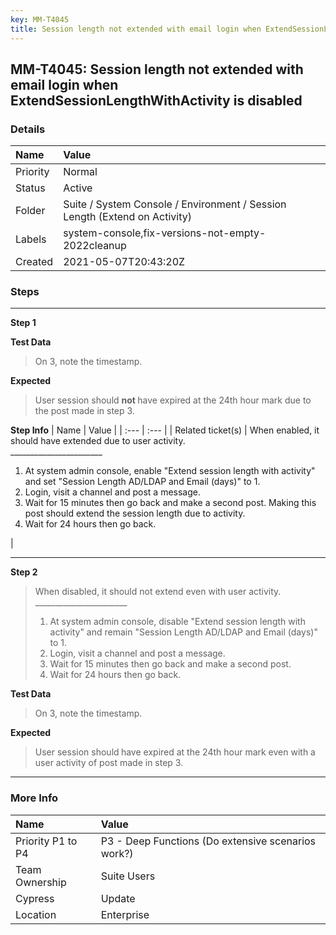 ```yaml
---
key: MM-T4045
title: Session length not extended with email login when ExtendSessionLengthWithActivity is disabled
---
```


## MM-T4045: Session length not extended with email login when ExtendSessionLengthWithActivity is disabled

### Details

| Name     | Value                                                                      |
| :------- | :------------------------------------------------------------------------- |
| Priority | Normal                                                                     |
| Status   | Active                                                                     |
| Folder   | Suite / System Console / Environment / Session Length (Extend on Activity) |
| Labels   | system-console,fix-versions-not-empty-2022cleanup                          |
| Created  | 2021-05-07T20:43:20Z                                                       |

### Steps

<hr/>

**Step 1**

> <article></article>

**Test Data**

> <article>On 3, note the timestamp.</article>

**Expected**

> <article>User session should <strong>not&nbsp;</strong>have expired at the 24th hour mark due to the post made in step 3.</article>

**Step Info**
| Name | Value |
| :--- | :--- |
| Related ticket(s) | When enabled, it should have extended due to user activity.<br>_______________________<ol><li>At system admin console, enable "Extend session length with activity" and set "Session Length AD/LDAP and Email (days)" to 1.</li><li>Login, visit a channel and post a message.</li><li>Wait for 15 minutes then go back and make a second post. Making this post should extend the session length due to activity.</li><li>Wait for 24 hours then go back.</li></ol> |

<hr/>

**Step 2**

> <article>When disabled, it should not extend even with user activity.<br>_______________________<ol><li>At system admin console, disable "Extend session length with activity" and remain "Session Length AD/LDAP and Email (days)" to 1.</li><li>Login, visit a channel and post a message.</li><li>Wait for 15 minutes then go back and make a second post.</li><li>Wait for 24 hours then go back.</li></ol></article>

**Test Data**

> <article>On 3, note the timestamp.</article>

**Expected**

> <article>User session should<strong>&nbsp;</strong>have expired at the 24th hour mark even with a user activity of post made in step 3.</article>

<hr/>

### More Info

| Name              | Value                                              |
| :---------------- | :------------------------------------------------- |
| Priority P1 to P4 | P3 - Deep Functions (Do extensive scenarios work?) |
| Team Ownership    | Suite Users                                        |
| Cypress           | Update                                             |
| Location          | Enterprise                                         |
